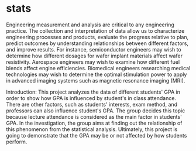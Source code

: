 # stats
Engineering measurement and analysis are critical to any engineering practice. The collection and interpretation of data allow us to characterize engineering processes and products, evaluate the progress relative to plan, predict outcomes by understanding relationships between different factors, and improve results. For instance, semiconductor engineers may wish to determine how different dosages for wafer implant materials affect wafer resistivity. Aerospace engineers may wish to examine how different fuel blends affect engine efficiencies. Biomedical engineers researching medical technologies may wish to determine the optimal stimulation power to apply in advanced imaging systems such as magnetic resonance imaging (MRI).


Introduction: 
This project analyzes the data of different students' GPA in order to show how GPA is influenced by student's in class attendance.
There are other factors, such as students' interests, exam method, and professors can also influence student's GPA. The group decides this topic because lecture attendance is considered as the main factor in students' GPA. In the investigation, the group aims at finding out the relationship of this phenomenon from the statistical analysis. Ultimately, this project is going to demonstrate that the GPA may be or not affected by how students perform.
